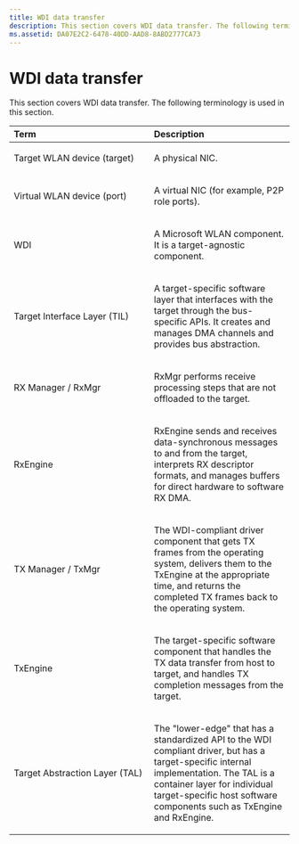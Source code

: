 ```yaml
---
title: WDI data transfer
description: This section covers WDI data transfer. The following terminology is used in this section.
ms.assetid: DA07E2C2-6478-40DD-AAD8-8ABD2777CA73
---
```


# WDI data transfer


This section covers WDI data transfer. The following terminology is used in this section.

<table>
<colgroup>
<col width="50%" />
<col width="50%" />
</colgroup>
<thead>
<tr class="header">
<th align="left">Term</th>
<th align="left">Description</th>
</tr>
</thead>
<tbody>
<tr class="odd">
<td align="left"><p>Target WLAN device (target)</p></td>
<td align="left"><p>A physical NIC.</p></td>
</tr>
<tr class="even">
<td align="left"><p>Virtual WLAN device (port)</p></td>
<td align="left"><p>A virtual NIC (for example, P2P role ports).</p></td>
</tr>
<tr class="odd">
<td align="left"><p>WDI</p></td>
<td align="left"><p>A Microsoft WLAN component. It is a target-agnostic component.</p></td>
</tr>
<tr class="even">
<td align="left"><p><a href="" id="target-interface-layer---til-"></a>Target Interface Layer (TIL)</p></td>
<td align="left"><p>A target-specific software layer that interfaces with the target through the bus-specific APIs. It creates and manages DMA channels and provides bus abstraction.</p></td>
</tr>
<tr class="odd">
<td align="left"><p>RX Manager / RxMgr</p></td>
<td align="left"><p>RxMgr performs receive processing steps that are not offloaded to the target.</p></td>
</tr>
<tr class="even">
<td align="left"><p>RxEngine</p></td>
<td align="left"><p>RxEngine sends and receives data-synchronous messages to and from the target, interprets RX descriptor formats, and manages buffers for direct hardware to software RX DMA.</p></td>
</tr>
<tr class="odd">
<td align="left"><p> TX Manager / TxMgr</p></td>
<td align="left"><p>The WDI-compliant driver component that gets TX frames from the operating system, delivers them to the TxEngine at the appropriate time, and returns the completed TX frames back to the operating system.</p></td>
</tr>
<tr class="even">
<td align="left"><p> TxEngine</p></td>
<td align="left"><p>The target-specific software component that handles the TX data transfer from host to target, and handles TX completion messages from the target.</p></td>
</tr>
<tr class="odd">
<td align="left"><p>Target Abstraction Layer (TAL)</p></td>
<td align="left"><p>The &quot;lower-edge&quot; that has a standardized API to the WDI compliant driver, but has a target-specific internal implementation. The TAL is a container layer for individual target-specific host software components such as TxEngine and RxEngine.</p></td>
</tr>
</tbody>
</table>

 

 

 





